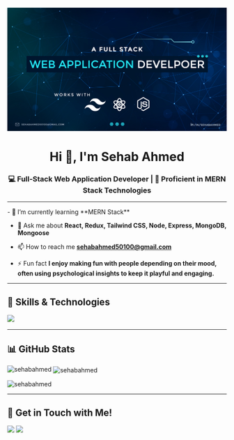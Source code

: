 ![logo](https://github.com/sehabahmed/sehabahmed/blob/main/github%20cover.jpg)
<h1 align="center">Hi 👋, I'm Sehab Ahmed</h1>
<h3 align="center">💻 Full-Stack Web Application Developer | 🍃 Proficient in MERN Stack Technologies</h3>
<hr/>
- 🌱 I’m currently learning **MERN Stack**

- 💬 Ask me about **React, Redux, Tailwind CSS, Node, Express, MongoDB, Mongoose**

- 📫 How to reach me **sehabahmed50100@gmail.com**

- ⚡ Fun fact **I enjoy making fun with people depending on their mood, often using psychological insights to keep it playful and engaging.**
<hr/>
<h2 align="left">🚀 Skills & Technologies</h2>

<p align="left">
  <a href="https://skillicons.dev">
    <img src="https://skillicons.dev/icons?i=html,css,tailwind,bootstrap,js,ts,git,github,vite,react,redux,nodejs,express,mongodb,figma,vscode,netlify,vercel,npm,postman" />
  </a>
</p>
<hr/>
<h2 align="left">📊 GitHub Stats</h2>

<p><img align="left" src="https://github-readme-stats.vercel.app/api/top-langs?username=sehabahmed&show_icons=true&locale=en&layout=compact" alt="sehabahmed" /></p>

<p>&nbsp;<img align="center" src="https://github-readme-stats.vercel.app/api?username=sehabahmed&show_icons=true&locale=en" alt="sehabahmed" /></p>

<p><img align="center" src="https://github-readme-streak-stats.herokuapp.com/?user=sehabahmed&" alt="sehabahmed" /></p>
<hr/>

<h2>🔗 Get in Touch with Me!</h2>
<p align dir="auto">
  <a hre="https://www.linkedin.com/in/sehabahmed" target="blank">
    <img src="https://camo.githubusercontent.com/d90c501c7f68295cfcab6a68b761ba5b1101292b8ac9895eaeca253df2e53eb3/68747470733a2f2f696d672e736869656c64732e696f2f62616467652f6c696e6b6564696e2d2532333030373742352e7376673f267374796c653d666f722d7468652d6261646765266c6f676f3d6c696e6b6564696e266c6f676f436f6c6f723d7768697465" height="25" data-canonical-src="https://img.shields.io/badge/linkedin-%230077B5.svg?&amp;style=for-the-badge&amp;logo=linkedin&amp;logoColor=white" style="max-width: 100%;">
  </a>

<a href="https://reactjs.org">
  <img src="https://img.shields.io/badge/facebook-%231877F2.svg?&style=for-the-badge&logo=facebook&logoColor=white" height="25">
</a>

</p>
